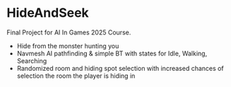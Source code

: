 # HideAndSeek
Final Project for AI In Games 2025 Course.

- Hide from the monster hunting you
- Navmesh AI pathfinding & simple BT with states for Idle, Walking, Searching
- Randomized room and hiding spot selection with increased chances of selection the room the player is hiding in
